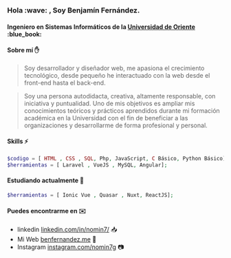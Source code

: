 <h3>Hola :wave: , Soy Benjamín Fernández.</h3>
<h4> Ingeniero en Sistemas Informáticos de la <a href="https://www.univo.edu.sv/">Universidad de Oriente</a> :blue_book: </h4>

#### Sobre mí :raised_hand:
>Soy desarrollador y diseñador web, me apasiona el crecimiento tecnológico, desde pequeño he interactuado con la web desde el front-end hasta el back-end. 

>Soy una persona autodidacta, creativa, altamente responsable, con iniciativa y puntualidad. Uno de mis objetivos es ampliar mis conocimientos teóricos y prácticos aprendidos durante mi formación académica en la Universidad con el fin de beneficiar a las organizaciones y desarrollarme de forma profesional y personal.


#### Skills :zap:
```php
$codigo = [ HTML , CSS , SQL, Php, JavaScript, C Básico, Python Básico];
$herramientas = [ Laravel , VueJS , MySQL, Angular];
```

#### Estudiando actualmente :notebook:
```php
$herramientas = [ Ionic Vue , Quasar , Nuxt, ReactJS];
```
#### Puedes encontrarme en :envelope:
- linkedin [linkedin.com/in/nomin7/](https://www.linkedin.com/in/nomin7/) :inbox_tray:
- Mi Web [benfernandez.me](http://benfernandez.me/) :link:
- Instagram [instagram.com/nomin7g](https://www.instagram.com/nomin7g/) :camera:
